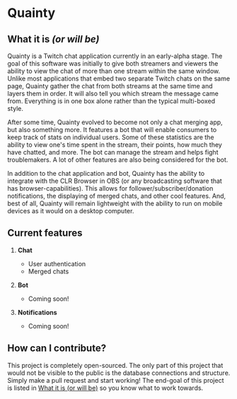 Quainty
=======

What it is *(or will be)*
-------------------------

Quainty is a Twitch chat application currently in an early-alpha stage. The goal of this software was initially to give both streamers and viewers the ability to view the chat of more than one stream within the same window. Unlike most applications that embed two separate Twitch chats on the same page, Quainty gather the chat from both streams at the same time and layers them in order. It will also tell you which stream the message came from. Everything is in one box alone rather than the typical multi-boxed style.

After some time, Quainty evolved to become not only a chat merging app, but also something more. It features a bot that will enable consumers to keep track of stats on individual users. Some of these statistics are the ability to view one's time spent in the stream, their points, how much they have chatted, and more. The bot can manage the stream and helps fight troublemakers. A lot of other features are also being considered for the bot.

In addition to the chat application and bot, Quainty has the ability to integrate with the CLR Browser in OBS (or any broadcasting software that has browser-capabilities). This allows for follower/subscriber/donation notifications, the displaying of merged chats, and other cool features. And, best of all, Quainty will remain lightweight with the ability to run on mobile devices as it would on a desktop computer.

Current features
----------------

1.	**Chat**

	-	User authentication
	-	Merged chats

2.	**Bot**

	-	Coming soon!

3.	**Notifications**

	-	Coming soon!

How can I contribute?
---------------------

This project is completely open-sourced. The only part of this project that would not be visible to the public is the database connections and structure. Simply make a pull request and start working! The end-goal of this project is listed in [What it is (or will be)](#what-it-is-or-will-be) so you know what to work towards.
